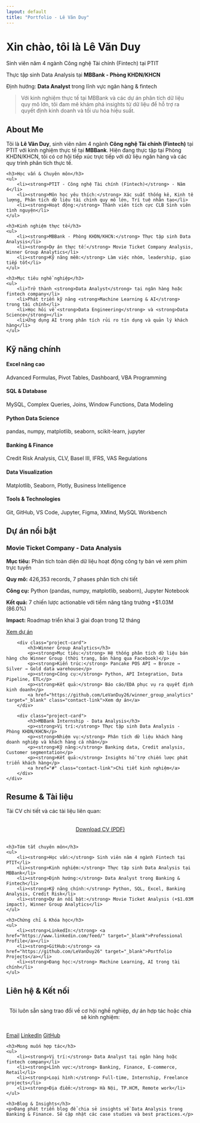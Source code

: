 ```yaml
---
layout: default
title: "Portfolio - Lê Văn Duy"
---
```


<div class="hero-section">
    <div class="hero-content">
        <h1>Xin chào, tôi là <strong>Lê Văn Duy</strong></h1>
        <p>Sinh viên năm 4 ngành Công nghệ Tài chính (Fintech) tại PTIT</p>
        <p>Thực tập sinh Data Analysis tại <strong>MBBank - Phòng KHDN/KHCN</strong></p>
        <p>Định hướng: <strong>Data Analyst</strong> trong lĩnh vực ngân hàng & fintech</p>
        <blockquote>
            Với kinh nghiệm thực tế tại MBBank và các dự án phân tích dữ liệu quy mô lớn, tôi đam mê khám phá insights từ dữ liệu để hỗ trợ ra quyết định kinh doanh và tối ưu hóa hiệu suất.
        </blockquote>
    </div>
</div>

<section class="section" id="about">
    <h2>About Me</h2>
    <p>Tôi là <strong>Lê Văn Duy</strong>, sinh viên năm 4 ngành <strong>Công nghệ Tài chính (Fintech)</strong> tại PTIT với kinh nghiệm thực tế tại <strong>MBBank</strong>. Hiện đang thực tập tại Phòng KHDN/KHCN, tôi có cơ hội tiếp xúc trực tiếp với dữ liệu ngân hàng và các quy trình phân tích thực tế.</p>
    
    <h3>Học vấn & Chuyên môn</h3>
    <ul>
        <li><strong>PTIT - Công nghệ Tài chính (Fintech)</strong> - Năm 4</li>
        <li><strong>Môn học yêu thích:</strong> Xác suất thống kê, Kinh tế lượng, Phân tích dữ liệu tài chính quy mô lớn, Trí tuệ nhân tạo</li>
        <li><strong>Hoạt động:</strong> Thành viên tích cực CLB Sinh viên tình nguyện</li>
    </ul>
    
    <h3>Kinh nghiệm thực tế</h3>
    <ul>
        <li><strong>MBBank - Phòng KHDN/KHCN:</strong> Thực tập sinh Data Analysis</li>
        <li><strong>Dự án thực tế:</strong> Movie Ticket Company Analysis, Winner Group Analytics</li>
        <li><strong>Kỹ năng mềm:</strong> Làm việc nhóm, leadership, giao tiếp tốt</li>
    </ul>
    
    <h3>Mục tiêu nghề nghiệp</h3>
    <ul>
        <li>Trở thành <strong>Data Analyst</strong> tại ngân hàng hoặc fintech company</li>
        <li>Phát triển kỹ năng <strong>Machine Learning & AI</strong> trong tài chính</li>
        <li>Học hỏi về <strong>Data Engineering</strong> và <strong>Data Science</strong></li>
        <li>Ứng dụng AI trong phân tích rủi ro tín dụng và quản lý khách hàng</li>
    </ul>
</section>

<section class="section" id="skills">
    <h2>Kỹ năng chính</h2>
    <div class="skill-grid">
        <div class="skill-item">
            <h4>Excel nâng cao</h4>
            <p>Advanced Formulas, Pivot Tables, Dashboard, VBA Programming</p>
        </div>
        <div class="skill-item">
            <h4>SQL & Database</h4>
            <p>MySQL, Complex Queries, Joins, Window Functions, Data Modeling</p>
        </div>
        <div class="skill-item">
            <h4>Python Data Science</h4>
            <p>pandas, numpy, matplotlib, seaborn, scikit-learn, jupyter</p>
        </div>
        <div class="skill-item">
            <h4>Banking & Finance</h4>
            <p>Credit Risk Analysis, CLV, Basel III, IFRS, VAS Regulations</p>
        </div>
        <div class="skill-item">
            <h4>Data Visualization</h4>
            <p>Matplotlib, Seaborn, Plotly, Business Intelligence</p>
        </div>
        <div class="skill-item">
            <h4>Tools & Technologies</h4>
            <p>Git, GitHub, VS Code, Jupyter, Figma, XMind, MySQL Workbench</p>
        </div>
    </div>
</section>

<section class="section" id="projects">
    <h2>Dự án nổi bật</h2>
    <div class="project-grid">
        <div class="project-card">
            <h3>Movie Ticket Company - Data Analysis</h3>
            <p><strong>Mục tiêu:</strong> Phân tích toàn diện dữ liệu hoạt động công ty bán vé xem phim trực tuyến</p>
            <p><strong>Quy mô:</strong> 426,353 records, 7 phases phân tích chi tiết</p>
            <p><strong>Công cụ:</strong> Python (pandas, numpy, matplotlib, seaborn), Jupyter Notebook</p>
            <p><strong>Kết quả:</strong> 7 chiến lược actionable với tiềm năng tăng trưởng +$1.03M (86.0%)</p>
            <p><strong>Impact:</strong> Roadmap triển khai 3 giai đoạn trong 12 tháng</p>
            <a href="https://github.com/LeVanDuy26/Movie-Ticket-Company-Customer-Campaign-Data-Analysis" target="_blank" class="contact-link">Xem dự án</a>
        </div>
        
        <div class="project-card">
            <h3>Winner Group Analytics</h3>
            <p><strong>Mục tiêu:</strong> Hệ thống phân tích dữ liệu bán hàng cho Winner Group (thời trang, bán hàng qua Facebook)</p>
            <p><strong>Kiến trúc:</strong> Pancake POS API → Bronze → Silver → Gold data warehouse</p>
            <p><strong>Công cụ:</strong> Python, API Integration, Data Pipeline, ETL</p>
            <p><strong>Kết quả:</strong> Báo cáo/EDA phục vụ ra quyết định kinh doanh</p>
            <a href="https://github.com/LeVanDuy26/winner_group_analytics" target="_blank" class="contact-link">Xem dự án</a>
        </div>
        
        <div class="project-card">
            <h3>MBBank Internship - Data Analysis</h3>
            <p><strong>Vị trí:</strong> Thực tập sinh Data Analysis - Phòng KHDN/KHCN</p>
            <p><strong>Nhiệm vụ:</strong> Phân tích dữ liệu khách hàng doanh nghiệp và khách hàng cá nhân</p>
            <p><strong>Kỹ năng:</strong> Banking data, Credit analysis, Customer segmentation</p>
            <p><strong>Kết quả:</strong> Insights hỗ trợ chiến lược phát triển khách hàng</p>
            <a href="#" class="contact-link">Chi tiết kinh nghiệm</a>
        </div>
    </div>
</section>

<section class="section" id="resume">
    <h2>Resume & Tài liệu</h2>
    <p>Tải CV chi tiết và các tài liệu liên quan:</p>
    <div style="text-align: center; margin: 2rem 0;">
        <a href="/assets/cv/LeVanDuy_CV.pdf" class="contact-link" download>Download CV (PDF)</a>
    </div>
    
    <h3>Tóm tắt chuyên môn</h3>
    <ul>
        <li><strong>Học vấn:</strong> Sinh viên năm 4 ngành Fintech tại PTIT</li>
        <li><strong>Kinh nghiệm:</strong> Thực tập sinh Data Analysis tại MBBank</li>
        <li><strong>Định hướng:</strong> Data Analyst trong Banking & Fintech</li>
        <li><strong>Kỹ năng chính:</strong> Python, SQL, Excel, Banking Analysis, Credit Risk</li>
        <li><strong>Dự án nổi bật:</strong> Movie Ticket Analysis (+$1.03M impact), Winner Group Analytics</li>
    </ul>
    
    <h3>Chứng chỉ & Khóa học</h3>
    <ul>
        <li><strong>LinkedIn:</strong> <a href="https://www.linkedin.com/feed/" target="_blank">Professional Profile</a></li>
        <li><strong>GitHub:</strong> <a href="https://github.com/LeVanDuy26" target="_blank">Portfolio Projects</a></li>
        <li><strong>Đang học:</strong> Machine Learning, AI trong tài chính</li>
    </ul>
</section>

<section class="section" id="contact">
    <h2>Liên hệ & Kết nối</h2>
    <p style="text-align: center; margin: 2rem 0;">Tôi luôn sẵn sàng trao đổi về cơ hội nghề nghiệp, dự án hợp tác hoặc chia sẻ kinh nghiệm:</p>
    <div class="contact-links">
        <a href="mailto:levanduy26052004@gmail.com" class="contact-link">Email</a>
        <a href="https://www.linkedin.com/feed/" target="_blank" class="contact-link">LinkedIn</a>
        <a href="https://github.com/LeVanDuy26" target="_blank" class="contact-link">GitHub</a>
    </div>
    
    <h3>Mong muốn hợp tác</h3>
    <ul>
        <li><strong>Vị trí:</strong> Data Analyst tại ngân hàng hoặc fintech company</li>
        <li><strong>Lĩnh vực:</strong> Banking, Finance, E-commerce, Retail</li>
        <li><strong>Loại hình:</strong> Full-time, Internship, Freelance projects</li>
        <li><strong>Địa điểm:</strong> Hà Nội, TP.HCM, Remote work</li>
    </ul>
    
    <h3>Blog & Insights</h3>
    <p>Đang phát triển blog để chia sẻ insights về Data Analysis trong Banking & Finance. Sẽ cập nhật các case studies và best practices.</p>
</section>